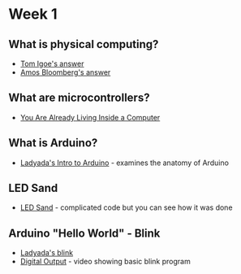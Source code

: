 
# Week 1

## What is physical computing?

* [Tom Igoe's answer](http://www.tigoe.com/blog/what-is-physical-computing/)
* [Amos Bloomberg's answer](https://knowledge.kitchen/What_is_physical_computing)

## What are microcontrollers?

* [You Are Already Living Inside a Computer](https://www.theatlantic.com/technology/archive/2017/09/you-are-already-living-inside-a-computer/539193/)

## What is Arduino?

* [Ladyada's Intro to Arduino](https://learn.adafruit.com/ladyadas-learn-arduino-lesson-number-0/intro) - examines the anatomy of Arduino

## LED Sand

* [LED Sand](https://learn.adafruit.com/animated-led-sand) - complicated code but you can see how it was done

## Arduino "Hello World" - Blink

* [Ladyada's blink](https://learn.adafruit.com/ladyadas-learn-arduino-lesson-number-1/introduction)
* [Digital Output](https://vimeo.com/album/2801639/video/86534049) - video showing basic blink program
